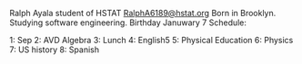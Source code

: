 Ralph Ayala student of HSTAT
RalphA6189@hstat.org
Born in Brooklyn. Studying software engineering. Birthday Januwary 7
Schedule:

1: Sep 
2: AVD Algebra 
3: Lunch 
4: English5 
5: Physical Education 
6: Physics 
7: US history 
8: Spanish
